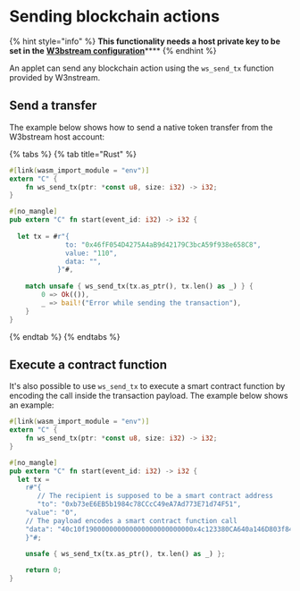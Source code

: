 # Sending blockchain actions

{% hint style="info" %}
**This functionality needs a host private key to be set in the** [**W3bstream configuration**](configuring-w3bstream.md)****
{% endhint %}

An applet can send any blockchain action using the `ws_send_tx` function provided by W3nstream.

## Send a transfer

The example below shows how to send a native token transfer from the W3bstream host account:

{% tabs %}
{% tab title="Rust" %}
```rust
#[link(wasm_import_module = "env")] 
extern "C" { 
    fn ws_send_tx(ptr: *const u8, size: i32) -> i32;
}

#[no_mangle]
pub extern "C" fn start(event_id: i32) -> i32 {
 
  let tx = #r"{
              to: "0x46fF054D4275A4aB9d42179C3bcA59f938e658C8",
              value: "110",
              data: "",
            }"#,
    
    match unsafe { ws_send_tx(tx.as_ptr(), tx.len() as _) } {
        0 => Ok(()),
        _ => bail!("Error while sending the transaction"),
    }
}
```
{% endtab %}
{% endtabs %}

## Execute a contract function

It's also possible to use `ws_send_tx` to execute a smart contract function by encoding the call inside the transaction payload. The example below shows  an example:

```rust
#[link(wasm_import_module = "env")] 
extern "C" { 
    fn ws_send_tx(ptr: *const u8, size: i32) -> i32;
}

#[no_mangle]
pub extern "C" fn start(event_id: i32) -> i32 {
  let tx = 
    r#"{
       // The recipient is supposed to be a smart contract address
       "to": "0xb73eE6EB5b1984c78CCcC49eA7Ad773E71d74F51",
	"value": "0",
	// The payload encodes a smart contract function call
	"data": "40c10f190000000000000000000000000x4c123380CA640a146D803f844E0D9c90b52C5C970000000000000000000000000000000000000000000000000de0b6b3a7640000"
    }"#;
  
    unsafe { ws_send_tx(tx.as_ptr(), tx.len() as _) };

    return 0;
}
```
